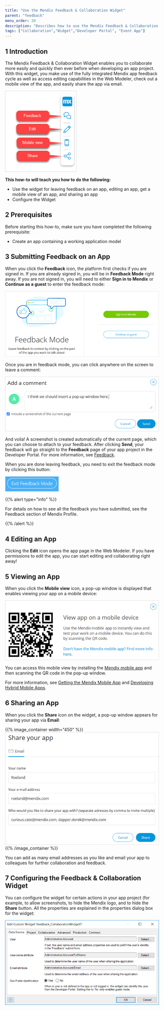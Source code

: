 ```yaml
---
title: "Use the Mendix Feedback & Collaboration Widget"
parent: "feedback"
menu_order: 20
description: "Describes how to use the Mendix Feedback & Collaboration Widget for providing feedback, editing, and sharing apps."
tags: ["Collaboration","Widget","Developer Portal", "Event App"]
---
```


## 1 Introduction

The Mendix Feedback & Collaboration Widget enables you to collaborate more easily and quickly then ever before when developing an app project. With this widget, you make use of the fully integrated Mendix app feedback cycle as well as access editing capabilities in the Web Modeler, check out a mobile view of the app, and easily share the app via email.

![](attachments/widget.png)

**This how-to will teach you how to do the following:**

* Use the widget for leaving feedback on an app, editing an app, get a mobile view of an app, and sharing an app
* Configure the Widget

## 2 Prerequisites

Before starting this how-to, make sure you have completed the following prerequisite:

* Create an app containing a working application model

## 3 Submitting Feedback on an App

When you click the **Feedback** icon, the platform first checks if you are signed in. If you are already signed in, you will be in **Feedback Mode** right away. If you are not signed in, you will need to either **Sign in to Mendix** or **Continue as a guest** to enter the feedback mode:

![](attachments/feedback-mode.png)

Once you are in feedback mode, you can click anywhere on the screen to leave a comment:

![](attachments/add-comment.png)

And voila! A screenshot is created automatically of the current page, which you can choose to attach to your feedback. After clicking **Send**, your feedback will go straight to the **Feedback** page of your app project in the Developer Portal. For more information, see [Feedback](feedback).

When you are done leaving feedback, you need to exit the feedback mode by clicking this button:

![](attachments/exit.png)

{{% alert type="info" %}}

For details on how to see all the feedback you have submitted, see the Feedback section of Mendix Profile.

{{% /alert %}}

## 4 Editing an App

Clicking the **Edit** icon opens the app page in the Web Modeler. If you have permissions to edit the app, you can start editing and collaborating right away!

## 5 Viewing an App

When you click the **Mobile view**  icon, a pop-up window is displayed that enables viewing your app on a mobile device:

![](attachments/view-app.png)

You can access this mobile view by installing the [Mendix mobile app](https://play.google.com/store/apps/details?id=com.mendix.SprintrMobile) and then scanning the QR code in the pop-up window.

For more information, see [Getting the Mendix Mobile App](/refguide/getting-the-mendix-app) and [Developing Hybrid Mobile Apps](/refguide/developing-hybrid-mobile-apps).

## 6 Sharing an App

When you click the **Share** icon on the widget, a pop-up window appears for sharing your app via **Email**:

{{% image_container width="450" %}}![](attachments/share.png)
{{% /image_container %}}

You can add as many email addresses as you like and email your app to colleagues for further collaboration and feedback.

## 7 Configuring the Feedback & Collaboration Widget

You can configure the widget for certain actions in your app project (for example, to allow screenshots, to hide the Mendix logo, and to hide the **Share** button. All the properties are explained in the properties dialog box for the widget:

![](attachments/widget-properties.png)
